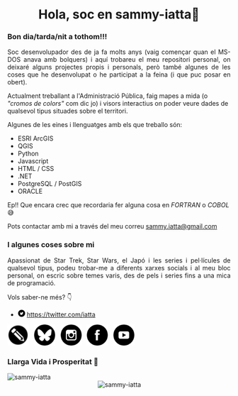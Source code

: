 <!--
### Hi there 👋


**sammy-iatta/sammy-iatta** is a ✨ _special_ ✨ repository because its `README.md` (this file) appears on your GitHub profile.

Here are some ideas to get you started:

- 🔭 I’m currently working on ...
- 🌱 I’m currently learning ...
- 👯 I’m looking to collaborate on ...
- 🤔 I’m looking for help with ...
- 💬 Ask me about ...
- 📫 How to reach me: ...
- 😄 Pronouns: ...
- ⚡ Fun fact: ...
-->
<h1 align="center">Hola, soc en sammy-iatta👋</h1>
<h3 align="left">Bon dia/tarda/nit a tothom!!!</h3>
<p align="justify">
Soc desenvolupador des de ja fa molts anys (vaig començar quan el MS-DOS anava amb bolquers) i aquí trobareu el meu repositori personal, on deixaré alguns projectes propis i personals, però també algunes de les coses que he desenvolupat o he participat a la feina (i que puc posar en obert).

Actualment treballant a l'Administració Pública, faig mapes a mida (o *"cromos de colors"* com dic jo) i visors interactius on poder veure dades de qualsevol tipus situades sobre el territori.

Algunes de les eines i llenguatges amb els que treballo són:

- ESRI ArcGIS
- QGIS
- Python
- Javascript
- HTML / CSS
- .NET
- PostgreSQL / PostGIS
- ORACLE

Ep!! Que encara crec que recordaria fer alguna cosa en *FORTRAN* o *COBOL* :sweat_smile:

Pots contactar amb mi a través del meu correu sammy.iatta@gmail.com
</p>

### I algunes coses sobre mi
<p align="justify">
Apassionat de Star Trek, Star Wars, el Japó i les series i pel·lícules de qualsevol tipus, podeu trobar-me a diferents xarxes socials i al meu bloc personal, on escric sobre temes varis, des de pels i series fins a una mica de programació. 

Vols saber-ne més? :point_down:
</p>

- <img title="X / Twitter" src="https://raw.githubusercontent.com/sammy-iatta/sammy-iatta/main/imatges/icona-x-twitter.svg" width="16" height="16"/> https://twitter.com/iatta

[<img title="Blogger" src="https://raw.githubusercontent.com/sammy-iatta/sammy-iatta/main/imatges/icona-blogger.svg" width="48" height="48"/>](https://www.nekofan.com)&nbsp;&nbsp;
[<img title="BlueSky" src="https://raw.githubusercontent.com/sammy-iatta/sammy-iatta/main/imatges/icona-bluesky.svg" width="48" height="48"/>](https://bsky.app/profile/nekofan.bsky.social)&nbsp;&nbsp;
[<img title="Instagram" src="https://raw.githubusercontent.com/sammy-iatta/sammy-iatta/main/imatges/icona-instagram.svg" width="48" height="48"/>](https://www.instagram.com/raisa_heika/)&nbsp;&nbsp;
[<img title="Facebook" src="https://raw.githubusercontent.com/sammy-iatta/sammy-iatta/main/imatges/icona-facebook.svg" width="48" height="48"/>](https://www.facebook.com/NekoFanBCN/)&nbsp;&nbsp; 
[<img title="Youtube" src="https://raw.githubusercontent.com/sammy-iatta/sammy-iatta/main/imatges/icona-youtube.svg" width="48" height="48"/> ](https://www.youtube.com/user/SammyandRex) 

### Llarga Vida i Prosperitat 🖖
<img width="300" align="left" src="https://github-readme-stats.vercel.app/api/top-langs?username=sammy-iatta&show_icons=true&locale=es&layout=compact" title="sammy-iatta" />
<img align="right" width="300" src="https://github-readme-streak-stats.herokuapp.com/?user=sammy-iatta&locale=ca" title="sammy-iatta" />
